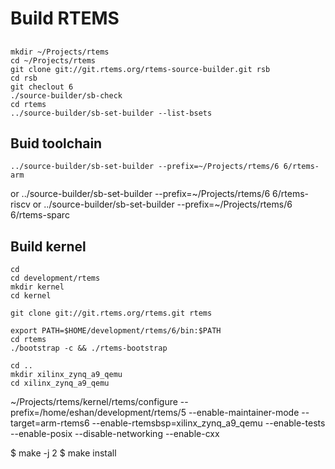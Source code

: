 # Build RTEMS

## 

    mkdir ~/Projects/rtems
    cd ~/Projects/rtems
    git clone git://git.rtems.org/rtems-source-builder.git rsb
    cd rsb
    git checlout 6
    ./source-builder/sb-check
    cd rtems
    ../source-builder/sb-set-builder --list-bsets

## Buid toolchain

    ../source-builder/sb-set-builder --prefix=~/Projects/rtems/6 6/rtems-arm
or
    ../source-builder/sb-set-builder --prefix=~/Projects/rtems/6 6/rtems-riscv
or
    ../source-builder/sb-set-builder --prefix=~/Projects/rtems/6 6/rtems-sparc

## Build kernel

    cd
    cd development/rtems
    mkdir kernel
    cd kernel

    git clone git://git.rtems.org/rtems.git rtems

    export PATH=$HOME/development/rtems/6/bin:$PATH 
    cd rtems
    ./bootstrap -c && ./rtems-bootstrap

    cd ..
    mkdir xilinx_zynq_a9_qemu
    cd xilinx_zynq_a9_qemu

~/Projects/rtems/kernel/rtems/configure --prefix=/home/eshan/development/rtems/5 --enable-maintainer-mode --target=arm-rtems6 --enable-rtemsbsp=xilinx_zynq_a9_qemu --enable-tests --enable-posix --disable-networking --enable-cxx

$ make -j 2
$ make install
